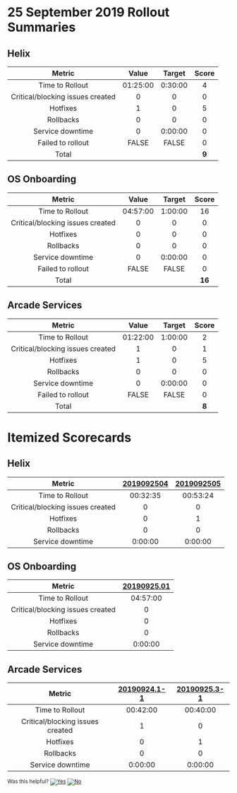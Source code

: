 # 25 September 2019 Rollout Summaries

## Helix

|              Metric              |   Value  |  Target |   Score   |
|:--------------------------------:|:--------:|:-------:|:---------:|
| Time to Rollout                  | 01:25:00 | 0:30:00 |     4     |
| Critical/blocking issues created |     0    |    0    |     0     |
| Hotfixes                         |     1    |    0    |     5     |
| Rollbacks                        |     0    |    0    |     0     |
| Service downtime                 |     0    | 0:00:00 |     0     |
| Failed to rollout                |   FALSE  |  FALSE  |     0     |
| Total                            |          |         |   **9**   |


## OS Onboarding

|              Metric              |   Value  |  Target |   Score   |
|:--------------------------------:|:--------:|:-------:|:---------:|
| Time to Rollout                  | 04:57:00 | 1:00:00 |     16    |
| Critical/blocking issues created |     0    |    0    |     0     |
| Hotfixes                         |     0    |    0    |     0     |
| Rollbacks                        |     0    |    0    |     0     |
| Service downtime                 |     0    | 0:00:00 |     0     |
| Failed to rollout                |   FALSE  |  FALSE  |     0     |
| Total                            |          |         |   **16**  |

## Arcade Services

|              Metric              |   Value  |  Target |   Score   |
|:--------------------------------:|:--------:|:-------:|:---------:|
| Time to Rollout                  | 01:22:00 | 1:00:00 |     2     |
| Critical/blocking issues created |     1    |    0    |     1     |
| Hotfixes                         |     1    |    0    |     5     |
| Rollbacks                        |     0    |    0    |     0     |
| Service downtime                 |     0    | 0:00:00 |     0     |
| Failed to rollout                |   FALSE  |  FALSE  |     0     |
| Total                            |          |         |   **8**   |

# Itemized Scorecards

## Helix

| Metric | [2019092504](https://dev.azure.com/mseng/Tools/_build/results?buildId=10509391&view=results) | [2019092505](https://dev.azure.com/mseng/Tools/_build/results?buildId=10509665&view=results) |
|:--------------------------------:|:------------:|:-------------:|
| Time to Rollout | 00:32:35 | 00:53:24 |
| Critical/blocking issues created | 0 | 0 |
| Hotfixes | 0 | 1 |
| Rollbacks | 0 | 0 |
| Service downtime | 0:00:00 | 0:00:00 |

## OS Onboarding

| Metric | [20190925.01](https://dev.azure.com/dnceng/internal/_build/results?buildId=365568) |
|:--------------------------------:|:------------:|
| Time to Rollout | 04:57:00 |
| Critical/blocking issues created | 0 |
| Hotfixes | 0 |
| Rollbacks | 0 |
| Service downtime | 0:00:00 |


## Arcade Services

| Metric | [20190924.1-1](https://dev.azure.com/dnceng/internal/_releaseProgress?_a=release-pipeline-progress&releaseId=19532) | [20190925.3-1](https://dev.azure.com/dnceng/internal/_releaseProgress?_a=release-pipeline-progress&releaseId=19608) |
|:--------------------------------:|:------------:|:-------------:|
| Time to Rollout | 00:42:00 | 00:40:00 |
| Critical/blocking issues created | 1 | 0 |
| Hotfixes | 0 | 1 |
| Rollbacks | 0 | 0 |
| Service downtime | 0:00:00 | 0:00:00 |

<!-- Begin Generated Content: Doc Feedback -->
<sub>Was this helpful? [![Yes](https://helix.dot.net/f/ip/5?p=Documentation%5CTeamProcess%5CRollout-Scorecards%5CScorecard_2019-09-25.md)](https://helix.dot.net/f/p/5?p=Documentation%5CTeamProcess%5CRollout-Scorecards%5CScorecard_2019-09-25.md) [![No](https://helix.dot.net/f/in)](https://helix.dot.net/f/n/5?p=Documentation%5CTeamProcess%5CRollout-Scorecards%5CScorecard_2019-09-25.md)</sub>
<!-- End Generated Content-->
